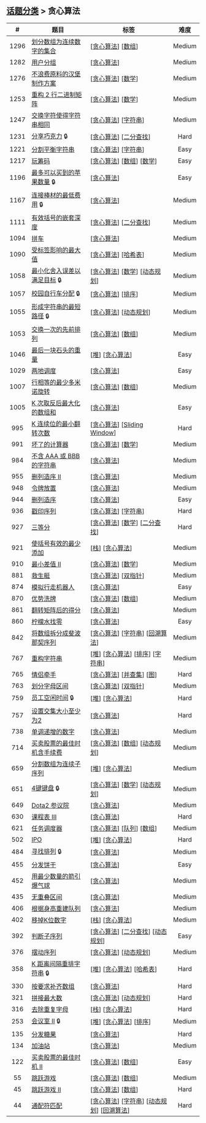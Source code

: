 <!--|This file generated by command(leetcode tag); DO NOT EDIT.            |-->
<!--+----------------------------------------------------------------------+-->
<!--|@author    openset <openset.wang@gmail.com>                           |-->
<!--|@link      https://github.com/openset                                 |-->
<!--|@home      https://github.com/openset/leetcode                        |-->
<!--+----------------------------------------------------------------------+-->

## [话题分类](../README.md) > 贪心算法

| # | 题目 | 标签 | 难度 |
| :-: | - | - | :-: |
| 1296 | [划分数组为连续数字的集合](../../problems/divide-array-in-sets-of-k-consecutive-numbers) | [[贪心算法](../greedy/README.md)] [[数组](../array/README.md)]  | Medium |
| 1282 | [用户分组](../../problems/group-the-people-given-the-group-size-they-belong-to) | [[贪心算法](../greedy/README.md)]  | Medium |
| 1276 | [不浪费原料的汉堡制作方案](../../problems/number-of-burgers-with-no-waste-of-ingredients) | [[贪心算法](../greedy/README.md)] [[数学](../math/README.md)]  | Medium |
| 1253 | [重构 2 行二进制矩阵](../../problems/reconstruct-a-2-row-binary-matrix) | [[贪心算法](../greedy/README.md)] [[数学](../math/README.md)]  | Medium |
| 1247 | [交换字符使得字符串相同](../../problems/minimum-swaps-to-make-strings-equal) | [[贪心算法](../greedy/README.md)] [[字符串](../string/README.md)]  | Medium |
| 1231 | [分享巧克力](../../problems/divide-chocolate) 🔒 | [[贪心算法](../greedy/README.md)] [[二分查找](../binary-search/README.md)]  | Hard |
| 1221 | [分割平衡字符串](../../problems/split-a-string-in-balanced-strings) | [[贪心算法](../greedy/README.md)] [[字符串](../string/README.md)]  | Easy |
| 1217 | [玩筹码](../../problems/play-with-chips) | [[贪心算法](../greedy/README.md)] [[数组](../array/README.md)] [[数学](../math/README.md)]  | Easy |
| 1196 | [最多可以买到的苹果数量](../../problems/how-many-apples-can-you-put-into-the-basket) 🔒 | [[贪心算法](../greedy/README.md)]  | Easy |
| 1167 | [连接棒材的最低费用](../../problems/minimum-cost-to-connect-sticks) 🔒 | [[贪心算法](../greedy/README.md)]  | Medium |
| 1111 | [有效括号的嵌套深度](../../problems/maximum-nesting-depth-of-two-valid-parentheses-strings) | [[贪心算法](../greedy/README.md)] [[二分查找](../binary-search/README.md)]  | Medium |
| 1094 | [拼车](../../problems/car-pooling) | [[贪心算法](../greedy/README.md)]  | Medium |
| 1090 | [受标签影响的最大值](../../problems/largest-values-from-labels) | [[贪心算法](../greedy/README.md)] [[哈希表](../hash-table/README.md)]  | Medium |
| 1058 | [最小化舍入误差以满足目标](../../problems/minimize-rounding-error-to-meet-target) 🔒 | [[贪心算法](../greedy/README.md)] [[数学](../math/README.md)] [[动态规划](../dynamic-programming/README.md)]  | Medium |
| 1057 | [校园自行车分配](../../problems/campus-bikes) 🔒 | [[贪心算法](../greedy/README.md)] [[排序](../sort/README.md)]  | Medium |
| 1055 | [形成字符串的最短路径](../../problems/shortest-way-to-form-string) 🔒 | [[贪心算法](../greedy/README.md)] [[动态规划](../dynamic-programming/README.md)]  | Medium |
| 1053 | [交换一次的先前排列](../../problems/previous-permutation-with-one-swap) | [[贪心算法](../greedy/README.md)] [[数组](../array/README.md)]  | Medium |
| 1046 | [最后一块石头的重量](../../problems/last-stone-weight) | [[堆](../heap/README.md)] [[贪心算法](../greedy/README.md)]  | Easy |
| 1029 | [两地调度](../../problems/two-city-scheduling) | [[贪心算法](../greedy/README.md)]  | Easy |
| 1007 | [行相等的最少多米诺旋转](../../problems/minimum-domino-rotations-for-equal-row) | [[贪心算法](../greedy/README.md)] [[数组](../array/README.md)]  | Medium |
| 1005 | [K 次取反后最大化的数组和](../../problems/maximize-sum-of-array-after-k-negations) | [[贪心算法](../greedy/README.md)]  | Easy |
| 995 | [K 连续位的最小翻转次数](../../problems/minimum-number-of-k-consecutive-bit-flips) | [[贪心算法](../greedy/README.md)] [[Sliding Window](../sliding-window/README.md)]  | Hard |
| 991 | [坏了的计算器](../../problems/broken-calculator) | [[贪心算法](../greedy/README.md)] [[数学](../math/README.md)]  | Medium |
| 984 | [不含 AAA 或 BBB 的字符串](../../problems/string-without-aaa-or-bbb) | [[贪心算法](../greedy/README.md)]  | Medium |
| 955 | [删列造序 II](../../problems/delete-columns-to-make-sorted-ii) | [[贪心算法](../greedy/README.md)]  | Medium |
| 948 | [令牌放置](../../problems/bag-of-tokens) | [[贪心算法](../greedy/README.md)]  | Medium |
| 944 | [删列造序](../../problems/delete-columns-to-make-sorted) | [[贪心算法](../greedy/README.md)]  | Easy |
| 936 | [戳印序列](../../problems/stamping-the-sequence) | [[贪心算法](../greedy/README.md)] [[字符串](../string/README.md)]  | Hard |
| 927 | [三等分](../../problems/three-equal-parts) | [[贪心算法](../greedy/README.md)] [[数学](../math/README.md)] [[二分查找](../binary-search/README.md)]  | Hard |
| 921 | [使括号有效的最少添加](../../problems/minimum-add-to-make-parentheses-valid) | [[栈](../stack/README.md)] [[贪心算法](../greedy/README.md)]  | Medium |
| 910 | [最小差值 II](../../problems/smallest-range-ii) | [[贪心算法](../greedy/README.md)] [[数学](../math/README.md)]  | Medium |
| 881 | [救生艇](../../problems/boats-to-save-people) | [[贪心算法](../greedy/README.md)] [[双指针](../two-pointers/README.md)]  | Medium |
| 874 | [模拟行走机器人](../../problems/walking-robot-simulation) | [[贪心算法](../greedy/README.md)]  | Easy |
| 870 | [优势洗牌](../../problems/advantage-shuffle) | [[贪心算法](../greedy/README.md)] [[数组](../array/README.md)]  | Medium |
| 861 | [翻转矩阵后的得分](../../problems/score-after-flipping-matrix) | [[贪心算法](../greedy/README.md)]  | Medium |
| 860 | [柠檬水找零](../../problems/lemonade-change) | [[贪心算法](../greedy/README.md)]  | Easy |
| 842 | [将数组拆分成斐波那契序列](../../problems/split-array-into-fibonacci-sequence) | [[贪心算法](../greedy/README.md)] [[字符串](../string/README.md)] [[回溯算法](../backtracking/README.md)]  | Medium |
| 767 | [重构字符串](../../problems/reorganize-string) | [[堆](../heap/README.md)] [[贪心算法](../greedy/README.md)] [[排序](../sort/README.md)] [[字符串](../string/README.md)]  | Medium |
| 765 | [情侣牵手](../../problems/couples-holding-hands) | [[贪心算法](../greedy/README.md)] [[并查集](../union-find/README.md)] [[图](../graph/README.md)]  | Hard |
| 763 | [划分字母区间](../../problems/partition-labels) | [[贪心算法](../greedy/README.md)] [[双指针](../two-pointers/README.md)]  | Medium |
| 759 | [员工空闲时间](../../problems/employee-free-time) 🔒 | [[堆](../heap/README.md)] [[贪心算法](../greedy/README.md)]  | Hard |
| 757 | [ 设置交集大小至少为2](../../problems/set-intersection-size-at-least-two) | [[贪心算法](../greedy/README.md)]  | Hard |
| 738 | [单调递增的数字](../../problems/monotone-increasing-digits) | [[贪心算法](../greedy/README.md)]  | Medium |
| 714 | [买卖股票的最佳时机含手续费](../../problems/best-time-to-buy-and-sell-stock-with-transaction-fee) | [[贪心算法](../greedy/README.md)] [[数组](../array/README.md)] [[动态规划](../dynamic-programming/README.md)]  | Medium |
| 659 | [分割数组为连续子序列](../../problems/split-array-into-consecutive-subsequences) | [[堆](../heap/README.md)] [[贪心算法](../greedy/README.md)]  | Medium |
| 651 | [4键键盘](../../problems/4-keys-keyboard) 🔒 | [[贪心算法](../greedy/README.md)] [[数学](../math/README.md)] [[动态规划](../dynamic-programming/README.md)]  | Medium |
| 649 | [Dota2 参议院](../../problems/dota2-senate) | [[贪心算法](../greedy/README.md)]  | Medium |
| 630 | [课程表 III](../../problems/course-schedule-iii) | [[贪心算法](../greedy/README.md)]  | Hard |
| 621 | [任务调度器](../../problems/task-scheduler) | [[贪心算法](../greedy/README.md)] [[队列](../queue/README.md)] [[数组](../array/README.md)]  | Medium |
| 502 | [IPO](../../problems/ipo) | [[堆](../heap/README.md)] [[贪心算法](../greedy/README.md)]  | Hard |
| 484 | [寻找排列](../../problems/find-permutation) 🔒 | [[贪心算法](../greedy/README.md)]  | Medium |
| 455 | [分发饼干](../../problems/assign-cookies) | [[贪心算法](../greedy/README.md)]  | Easy |
| 452 | [用最少数量的箭引爆气球](../../problems/minimum-number-of-arrows-to-burst-balloons) | [[贪心算法](../greedy/README.md)]  | Medium |
| 435 | [无重叠区间](../../problems/non-overlapping-intervals) | [[贪心算法](../greedy/README.md)]  | Medium |
| 406 | [根据身高重建队列](../../problems/queue-reconstruction-by-height) | [[贪心算法](../greedy/README.md)]  | Medium |
| 402 | [移掉K位数字](../../problems/remove-k-digits) | [[栈](../stack/README.md)] [[贪心算法](../greedy/README.md)]  | Medium |
| 392 | [判断子序列](../../problems/is-subsequence) | [[贪心算法](../greedy/README.md)] [[二分查找](../binary-search/README.md)] [[动态规划](../dynamic-programming/README.md)]  | Easy |
| 376 | [摆动序列](../../problems/wiggle-subsequence) | [[贪心算法](../greedy/README.md)] [[动态规划](../dynamic-programming/README.md)]  | Medium |
| 358 | [K 距离间隔重排字符串](../../problems/rearrange-string-k-distance-apart) 🔒 | [[堆](../heap/README.md)] [[贪心算法](../greedy/README.md)] [[哈希表](../hash-table/README.md)]  | Hard |
| 330 | [按要求补齐数组](../../problems/patching-array) | [[贪心算法](../greedy/README.md)]  | Hard |
| 321 | [拼接最大数](../../problems/create-maximum-number) | [[贪心算法](../greedy/README.md)] [[动态规划](../dynamic-programming/README.md)]  | Hard |
| 316 | [去除重复字母](../../problems/remove-duplicate-letters) | [[栈](../stack/README.md)] [[贪心算法](../greedy/README.md)]  | Hard |
| 253 | [会议室 II](../../problems/meeting-rooms-ii) 🔒 | [[堆](../heap/README.md)] [[贪心算法](../greedy/README.md)] [[排序](../sort/README.md)]  | Medium |
| 135 | [分发糖果](../../problems/candy) | [[贪心算法](../greedy/README.md)]  | Hard |
| 134 | [加油站](../../problems/gas-station) | [[贪心算法](../greedy/README.md)]  | Medium |
| 122 | [买卖股票的最佳时机 II](../../problems/best-time-to-buy-and-sell-stock-ii) | [[贪心算法](../greedy/README.md)] [[数组](../array/README.md)]  | Easy |
| 55 | [跳跃游戏](../../problems/jump-game) | [[贪心算法](../greedy/README.md)] [[数组](../array/README.md)]  | Medium |
| 45 | [跳跃游戏 II](../../problems/jump-game-ii) | [[贪心算法](../greedy/README.md)] [[数组](../array/README.md)]  | Hard |
| 44 | [通配符匹配](../../problems/wildcard-matching) | [[贪心算法](../greedy/README.md)] [[字符串](../string/README.md)] [[动态规划](../dynamic-programming/README.md)] [[回溯算法](../backtracking/README.md)]  | Hard |
